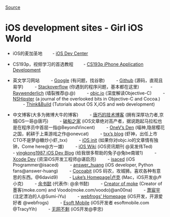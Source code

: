 
[Source](http://girlios.github.io/blog/2014/03/10/ios-development-sites/ "Permalink to iOS development sites - Girl iOS World")

# iOS development sites - Girl iOS World

- iOS的麦加圣地
  - [iOS Dev Center][1]
- CS193p，视频学习的首选教程
  - [CS193p iPhone Application Development][2]
- 英文学习网站
   - [Google][3] (有问题，找谷歌)
   - [Github][4] (源码，直观且易学)
   - [Stackoverflow][5] (你遇到的程序问题，基本都在这里)
   - [Raywenderlich][6] (墙裂推荐@.@)
   - [objc.io][7] (深度解读Objective-C)
   - [NSHipster][8] (a journal of the overlooked bits in Objective-C and Cocoa.)
   - [Think&amp;Build][9] (Tutorials about OS X,iOS and web development)
- 中文博客(大多为微博大牛的博客)
   - [唐巧的技术博客][10] (拥有深厚功力者,京城iOS一哥@唐巧)
   - [破船之家][11] (iOS文章绝对高产者，据说跑起马拉松也是在程序员中首屈一指@BeyondVincent)
   - [OneV’s Den][12] (喵神,隐居樱花之国，躬耕于上乘游戏之作@onevcat)
   - [txx’s blog][13] (虾神，出任上市CTO不是梦@糖炒小虾_txx)
   - [iOS init][14] (如果你对objc.io的文章情有独钟，Come here@方一雄)
   - [iOS Wiki][15] (iOS资讯期刊 @吴发伟Ted)
   - [yingkong1987 iOS Dev Blog][16] (给我很多帮助的兔子@兔be南玻1)
   - [Xcode Dev][17] (资深iOS开发工程师@谌启亮)
   - [isaced][18] (iOS Programmer@isaced)
   - [answer_huang][19] (iOS developer, Python fans@answer-huang)
   - [Cocoabit][20] (iOS 码农，攻城狮。喜欢各种有意思的东西。@6david9)
   - [Luke’s Homepage|卢克][21] (Mac，iOS开发@卢小克)
   - [余书懿][22] (代表作: @余书懿)
   - [Creator of moke][23] (Creator of 墨客(moke.com) and Voodo(moke.com/voodo)@an00na)
   - [萧宸宇][24] (注定漂泊的人@Sumi-iYu)
   - [webfrogs’ Homepage][25] (iOS开发，开源爱好者 @webfrogs)
   - [Esoft Mobile][26] (iOS开发者 esoftmobile.com @TracyYih)
   - [无网不剩][27] (iOS开发@李忠)

   [1]: https://developer.apple.com/devcenter/ios/index.action
   [2]: http://www.stanford.edu/class/cs193p/cgi-bin/drupal/
   [3]: http://www.google.com
   [4]: https://github.com
   [5]: http://stackoverflow.com
   [6]: http://www.raywenderlich.com
   [7]: http://www.objc.io
   [8]: http://nshipster.com
   [9]: http://www.thinkandbuild.it
   [10]: http://blog.devtang.com
   [11]: http://beyondvincent.com
   [12]: http://onevcat.com
   [13]: http://blog.t-xx.me
   [14]: http://iosinit.com
   [15]: http://www.ios-wiki.com
   [16]: http://yingkong1987.github.io
   [17]: http://blog.xcodev.com
   [18]: http://www.isaced.com
   [19]: http://answerhuang.duapp.com
   [20]: http://blog.cocoabit.com
   [21]: http://geeklu.com
   [22]: http://blog.csdn.net/ysy441088327
   [23]: http://wangling.me
   [24]: http://iiiyu.com
   [25]: http://webfrogs.me
   [26]: http://esoftmobile.com
   [27]: http://blog.leezhong.com
  